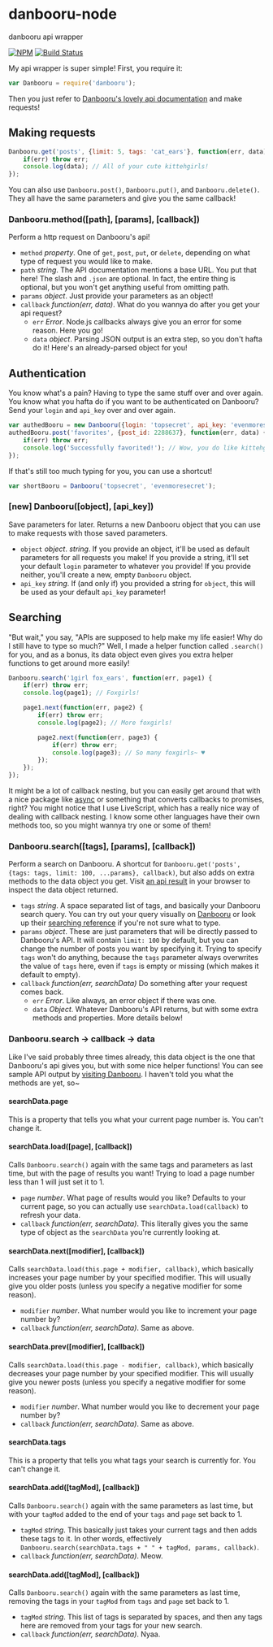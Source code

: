 # danbooru-node
danbooru api wrapper

[![NPM](https://nodei.co/npm/danbooru.png?mini=true)](https://nodei.co/npm/danbooru/)
[![Build Status](https://travis-ci.org/stawberri/danbooru-node.svg?branch=master)](https://travis-ci.org/stawberri/danbooru-node)

My api wrapper is super simple! First, you require it:
```javascript
var Danbooru = require('danbooru');
```

Then you just refer to [Danbooru's lovely api documentation](https://danbooru.donmai.us/wiki_pages/43568) and make requests!

## Making requests

```javascript
Danbooru.get('posts', {limit: 5, tags: 'cat_ears'}, function(err, data) {
    if(err) throw err;
    console.log(data); // All of your cute kittehgirls!
});
```

You can also use `Danbooru.post()`, `Danbooru.put()`, and `Danbooru.delete()`. They all have the same parameters and give you the same callback!

### Danbooru.method([path], [params], [callback])
Perform a http request on Danbooru's api!
* `method` _property_. One of `get`, `post`, `put`, or `delete`, depending on what type of request you would like to make.
* `path` _string_. The API documentation mentions a base URL. You put that here! The slash and `.json` are optional. In fact, the entire thing is optional, but you won't get anything useful from omitting path.
* `params` _object_. Just provide your parameters as an object!
* `callback` _function(err, data)_. What do you wannya do after you get your api request?
    - `err` _Error_. Node.js callbacks always give you an error for some reason. Here you go!
    - `data` _object_. Parsing JSON output is an extra step, so you don't hafta do it! Here's an already-parsed object for you!

## Authentication
You know what's a pain? Having to type the same stuff over and over again. You know what you hafta do if you want to be authenticated on Danbooru? Send your `login` and `api_key` over and over again.

```javascript
var authedBooru = new Danbooru({login: 'topsecret', api_key: 'evenmoresecret'});
authedBooru.post('favorites', {post_id: 2288637}, function(err, data) {
    if(err) throw err;
    console.log('Successfully favorited!'); // Wow, you do like kittehgirls!
});
```

If that's still too much typing for you, you can use a shortcut!
```javascript
var shortBooru = Danbooru('topsecret', 'evenmoresecret');
```

### [new] Danbooru([object], [api_key])
Save parameters for later. Returns a new Danbooru object that you can use to make requests with those saved parameters.
* `object` _object_. _string_. If you provide an object, it'll be used as default parameters for all requests you make! If you provide a string, it'll set your default `login` parameter to whatever you provide! If you provide neither, you'll create a new, empty `Danbooru` object.
* `api_key` _string_. If (and only if) you provided a string for `object`, this will be used as your default `api_key` parameter!

## Searching

"But wait," you say, "APIs are supposed to help make my life easier! Why do I still have to type so much?" Well, I made a helper function called `.search()` for you, and as a bonus, its data object even gives you extra helper functions to get around more easily!

```javascript
Danbooru.search('1girl fox_ears', function(err, page1) {
    if(err) throw err;
    console.log(page1); // Foxgirls!

    page1.next(function(err, page2) {
        if(err) throw err;
        console.log(page2); // More foxgirls!

        page2.next(function(err, page3) {
            if(err) throw err;
            console.log(page3); // So many foxgirls~ ♥
        });
    });
});
```

It might be a lot of callback nesting, but you can easily get around that with a nice package like [async](https://www.npmjs.com/package/async) or something that converts callbacks to promises, right? You might notice that I use LiveScript, which has a really nice way of dealing with callback nesting. I know some other languages have their own methods too, so you might wannya try one or some of them!

### Danbooru.search([tags], [params], [callback])
Perform a search on Danbooru. A shortcut for `Danbooru.get('posts', {tags: tags, limit: 100, ...params}, callback)`, but also adds on extra methods to the data object you get. Visit [an api result](https://danbooru.donmai.us/posts.json?tags=fox_ears&limit=2) in your browser to inspect the data object returned.
* `tags` _string_. A space separated list of tags, and basically your Danbooru search query. You can try out your query visually on [Danbooru](https://danbooru.donmai.us/) or look up their [searching reference](https://danbooru.donmai.us/wiki_pages/43049) if you're not sure what to type.
* `params` _object_. These are just parameters that will be directly passed to Danbooru's API. It will contain `limit: 100`
by default, but you can change the number of posts you want by specifying it. Trying to specify `tags` won't do anything, because the `tags` parameter always overwrites the value of `tags` here, even if `tags` is empty or missing (which makes it default to empty).
* `callback` _function(err, searchData)_ Do something after your request comes back.
    - `err` _Error_. Like always, an error object if there was one.
    - `data` _Object_. Whatever Danbooru's API returns, but with some extra methods and properties. More details below!

### Danbooru.search -> callback -> data
Like I've said probably three times already, this data object is the one that Danbooru's api gives you, but with some nice helper functions! You can see sample API output by [visiting Danbooru](https://danbooru.donmai.us/posts.json?tags=fox_ears&limit=2). I haven't told you what the methods are yet, so~

#### searchData.page
This is a property that tells you what your current page number is. You can't change it.

#### searchData.load([page], [callback])
Calls `Danbooru.search()` again with the same tags and parameters as last time, but with the page of results you want! Trying to load a page number less than 1 will just set it to 1.
* `page` _number_. What page of results would you like? Defaults to your current page, so you can actually use `searchData.load(callback)` to refresh your data.
* `callback` _function(err, searchData)_. This literally gives you the same type of object as the `searchData` you're currently looking at.

#### searchData.next([modifier], [callback])
Calls `searchData.load(this.page + modifier, callback)`, which basically increases your page number by your specified modifier. This will usually give you older posts (unless you specify a negative modifier for some reason).
* `modifier` _number_. What number would you like to increment your page number by?
* `callback` _function(err, searchData)_. Same as above.

#### searchData.prev([modifier], [callback])
Calls `searchData.load(this.page - modifier, callback)`, which basically decreases your page number by your specified modifier. This will usually give you newer posts (unless you specify a negative modifier for some reason).
* `modifier` _number_. What number would you like to decrement your page number by?
* `callback` _function(err, searchData)_. Same as above.

#### searchData.tags
This is a property that tells you what tags your search is currently for. You can't change it.

#### searchData.add([tagMod], [callback])
Calls `Danbooru.search()` again with the same parameters as last time, but with your `tagMod` added to the end of your `tags` and `page` set back to 1.
* `tagMod` _string_. This basically just takes your current tags and then adds these tags to it. In other words, effectively `Danbooru.search(searchData.tags + " " + tagMod, params, callback)`.
* `callback` _function(err, searchData)_. Meow.

#### searchData.add([tagMod], [callback])
Calls `Danbooru.search()` again with the same parameters as last time, removing the tags in your `tagMod` from `tags` and `page` set back to 1.
* `tagMod` _string_. This list of tags is separated by spaces, and then any tags here are removed from your tags for your new search.
* `callback` _function(err, searchData)_. Nyaa.

